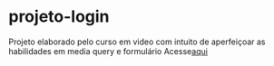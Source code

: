 # projeto-login
Projeto elaborado pelo curso em video com intuito de aperfeiçoar as habilidades em media query e formulário
Acesse[aqui](https://login-hub-net.netlify.app/)
